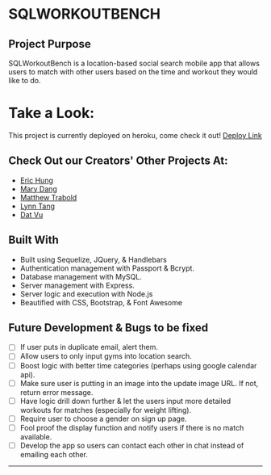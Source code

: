 # SQLWORKOUTBENCH

## Project Purpose 
SQLWorkoutBench is a location-based social search mobile app that allows users to match with other users based on the time and workout they would like to do.

# Take a Look:
This project is currently deployed on heroku, come check it out!  [Deploy Link](https://sqlworkoutbench.herokuapp.com/)

## Check Out our Creators' Other Projects At:
- [Eric Hung](https://github.com/erichung94)
- [Mary Dang](https://github.com/mkd454)
- [Matthew Trabold](https://github.com/wisemufin)
- [Lynn Tang](https://github.com/lynnjamin)
- [Dat Vu](https://github.com/DoDatVu)

## Built With
* Built using Sequelize, JQuery, & Handlebars
* Authentication management with Passport & Bcrypt.
* Database management with MySQL.
* Server management with Express.
* Server logic and execution with Node.js
* Beautified with CSS, Bootstrap, & Font Awesome

## Future Development & Bugs to be fixed

- [ ] If user puts in duplicate email, alert them.
- [ ] Allow users to only input gyms into location search.
- [ ] Boost logic with better time categories (perhaps using google calendar api).
- [ ] Make sure user is putting in an image into the update image URL. If not, return error message.
- [ ] Have logic drill down further & let the users input more detailed workouts for matches (especially for weight lifting).
- [ ] Require user to choose a gender on sign up page.
- [ ] Fool proof the display function and notify users if there is no match available.
- [ ] Develop the app so users can contact each other in chat instead of emailing each other.

- - -